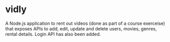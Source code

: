 # vidly
A Node.js application to rent out videos (done as part of a course exerceise) that exposes APIs to add, edit, update and delete users, movies, genres, rental details. 
Login API has also been added.
